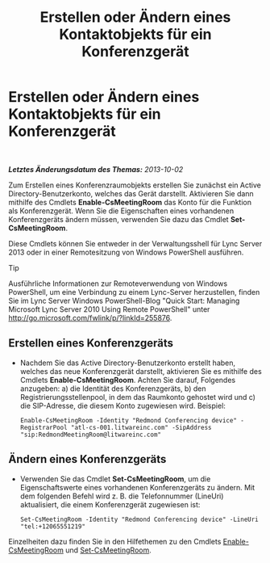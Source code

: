 ﻿---
title: Erstellen oder Ändern eines Kontaktobjekts für ein Konferenzgerät
TOCTitle: Erstellen oder Ändern eines Kontaktobjekts für ein Konferenzgerät
ms:assetid: 62ed64be-379c-417d-9453-511881cf5604
ms:mtpsurl: https://technet.microsoft.com/de-de/library/JJ994035(v=OCS.15)
ms:contentKeyID: 52056350
ms.date: 05/19/2016
mtps_version: v=OCS.15
ms.translationtype: HT
---

# Erstellen oder Ändern eines Kontaktobjekts für ein Konferenzgerät

 

_**Letztes Änderungsdatum des Themas:** 2013-10-02_

Zum Erstellen eines Konferenzraumobjekts erstellen Sie zunächst ein Active Directory-Benutzerkonto, welches das Gerät darstellt. Aktivieren Sie dann mithilfe des Cmdlets **Enable-CsMeetingRoom** das Konto für die Funktion als Konferenzgerät. Wenn Sie die Eigenschaften eines vorhandenen Konferenzgeräts ändern müssen, verwenden Sie dazu das Cmdlet **Set-CsMeetingRoom**.

Diese Cmdlets können Sie entweder in der Verwaltungsshell für Lync Server 2013 oder in einer Remotesitzung von Windows PowerShell ausführen.


> [!TIP]
> Ausführliche Informationen zur Remoteverwendung von Windows PowerShell, um eine Verbindung zu einem Lync-Server herzustellen, finden Sie im Lync Server&nbsp;Windows PowerShell-Blog "Quick Start: Managing Microsoft Lync Server 2010 Using Remote PowerShell" unter <A href="http://go.microsoft.com/fwlink/p/?linkid=255876">http://go.microsoft.com/fwlink/p/?linkId=255876</A>.




## Erstellen eines Konferenzgeräts

  - Nachdem Sie das Active Directory-Benutzerkonto erstellt haben, welches das neue Konferenzgerät darstellt, aktivieren Sie es mithilfe des Cmdlets **Enable-CsMeetingRoom**. Achten Sie darauf, Folgendes anzugeben: a) die Identität des Konferenzgeräts, b) den Registrierungsstellenpool, in dem das Raumkonto gehostet wird und c) die SIP-Adresse, die diesem Konto zugewiesen wird. Beispiel:
    
        Enable-CsMeetingRoom -Identity "Redmond Conferencing device" -RegistrarPool "atl-cs-001.litwareinc.com" -SipAddress "sip:RedmondMeetingRoom@litwareinc.com"

## Ändern eines Konferenzgeräts

  - Verwenden Sie das Cmdlet **Set-CsMeetingRoom**, um die Eigenschaftswerte eines vorhandenen Konferenzgeräts zu ändern. Mit dem folgenden Befehl wird z. B. die Telefonnummer (LineUri) aktualisiert, die einem Konferenzgerät zugewiesen ist:
    
        Set-CsMeetingRoom -Identity "Redmond Conferencing device" -LineUri "tel:+12065551219"

Einzelheiten dazu finden Sie in den Hilfethemen zu den Cmdlets [Enable-CsMeetingRoom](enable-csmeetingroom.md) und [Set-CsMeetingRoom](set-csmeetingroom.md).

